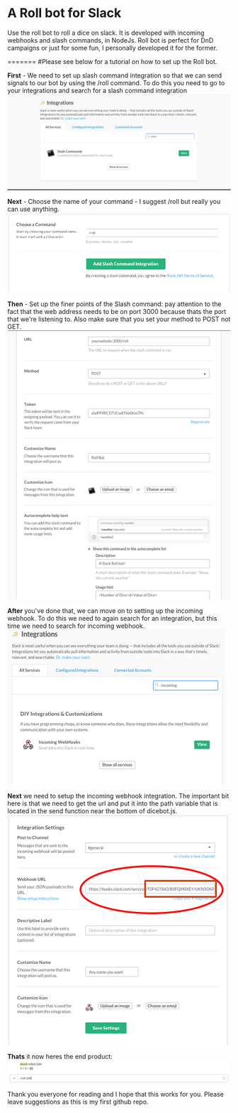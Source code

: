 A Roll bot for Slack
===============================

Use the roll bot to roll a dice on slack. It is developed with incoming webhooks and slash commands, in NodeJs.
Roll bot is perfect for DnD campaigns or just for some fun, I personally developed it for the former.

=======
#Please see below for a tutorial on how to set up the Roll bot.


**First** - We need to set up slash command integration so that we can send signals to our bot by using the /roll command. To do this you need to go to your integrations and search for a slash command integration
![Alt tag](https://github.com/sqiggg/Slack-Bot/blob/master/Roll%20bot/tutorial_images/slash_intergrations.png?raw=true "Slash Integration")


**Next** - Choose the name of your command - I suggest /roll but really you can use anything.
![Alt tag](https://github.com/sqiggg/Slack-Bot/blob/master/Roll%20bot/tutorial_images/choose_command.png?raw=true "Choosing a Command")


**Then** - Set up the finer points of the Slash command: pay attention to the fact that the web address needs to be on port 3000 because thats the port that we're listening to. Also make sure that you set your method to POST not GET.
![Alt tag](https://github.com/sqiggg/Slack-Bot/blob/master/Roll%20bot/tutorial_images/slash_settings.png?raw=true "Configuring Slash commands")


**After** you've done that, we can move on to setting up the incoming webhook. To do this we need to again search for an integration, but this time we need to search for incoming webhook.
![Alt tag](https://github.com/sqiggg/Slack-Bot/blob/master/Roll%20bot/tutorial_images/incoming_webhook.png?raw=true "Searching for the Incoming Webhook integration")


**Next** we need to setup the incoming webhook integration. The important bit here is that we need to get the url and put it into the path variable that is located in the send function near the bottom of dicebot.js.
![Alt tag](https://github.com/sqiggg/Slack-Bot/blob/master/Roll%20bot/tutorial_images/ow_settings.png?raw=true "Configuring the incoming webhook")


**Thats** it now heres the end product:
![Alt tag](https://github.com/sqiggg/Slack-Bot/blob/master/Roll%20bot/tutorial_images/the_end_command.png?raw=true "It works :)")


Thank you everyone for reading and I hope that this works for you. Please leave suggestions as this is my first github repo.
